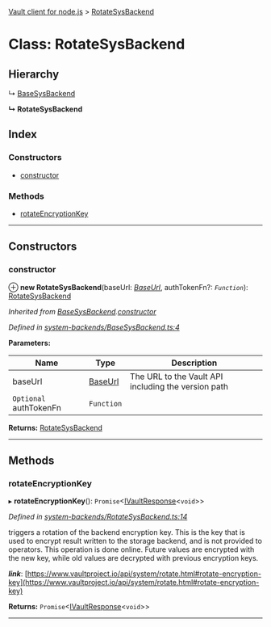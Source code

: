 [Vault client for node.js](../README.md) > [RotateSysBackend](../classes/rotatesysbackend.md)

# Class: RotateSysBackend

## Hierarchy

↳  [BaseSysBackend](basesysbackend.md)

**↳ RotateSysBackend**

## Index

### Constructors

* [constructor](rotatesysbackend.md#constructor)

### Methods

* [rotateEncryptionKey](rotatesysbackend.md#rotateencryptionkey)

---

## Constructors

<a id="constructor"></a>

###  constructor

⊕ **new RotateSysBackend**(baseUrl: *[BaseUrl](../#baseurl)*, authTokenFn?: *`Function`*): [RotateSysBackend](rotatesysbackend.md)

*Inherited from [BaseSysBackend](basesysbackend.md).[constructor](basesysbackend.md#constructor)*

*Defined in [system-backends/BaseSysBackend.ts:4](https://github.com/theogravity/vault-tacular/blob/2099cfa/src/system-backends/BaseSysBackend.ts#L4)*

**Parameters:**

| Name | Type | Description |
| ------ | ------ | ------ |
| baseUrl | [BaseUrl](../#baseurl) |  The URL to the Vault API including the version path |
| `Optional` authTokenFn | `Function` |

**Returns:** [RotateSysBackend](rotatesysbackend.md)

___

## Methods

<a id="rotateencryptionkey"></a>

###  rotateEncryptionKey

▸ **rotateEncryptionKey**(): `Promise`<[IVaultResponse](../interfaces/ivaultresponse.md)<`void`>>

*Defined in [system-backends/RotateSysBackend.ts:14](https://github.com/theogravity/vault-tacular/blob/2099cfa/src/system-backends/RotateSysBackend.ts#L14)*

triggers a rotation of the backend encryption key. This is the key that is used to encrypt result written to the storage backend, and is not provided to operators. This operation is done online. Future values are encrypted with the new key, while old values are decrypted with previous encryption keys.

*__link__*: [https://www.vaultproject.io/api/system/rotate.html#rotate-encryption-key](https://www.vaultproject.io/api/system/rotate.html#rotate-encryption-key)

**Returns:** `Promise`<[IVaultResponse](../interfaces/ivaultresponse.md)<`void`>>

___

